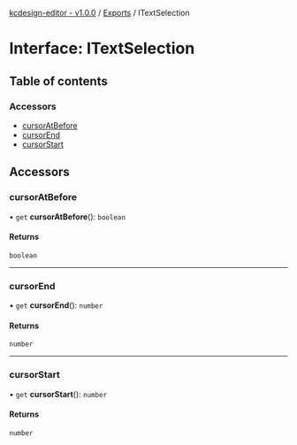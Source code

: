 [kcdesign-editor - v1.0.0](../README.md) / [Exports](../modules.md) / ITextSelection

# Interface: ITextSelection

## Table of contents

### Accessors

- [cursorAtBefore](ITextSelection.md#cursoratbefore)
- [cursorEnd](ITextSelection.md#cursorend)
- [cursorStart](ITextSelection.md#cursorstart)

## Accessors

### cursorAtBefore

• `get` **cursorAtBefore**(): `boolean`

#### Returns

`boolean`

___

### cursorEnd

• `get` **cursorEnd**(): `number`

#### Returns

`number`

___

### cursorStart

• `get` **cursorStart**(): `number`

#### Returns

`number`
